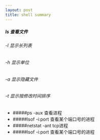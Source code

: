 ```yaml
---
layout: post
title: shell summary
---
```


##### ls 查看文件
######    -l  显示长列表
######    -h   显示单位
######    -a   显示隐藏文件
######    -t   显示按修改时间排序
* #####ps -aux 查看进程   
* #####lsof -i:port 查看某个端口号的进程
* #####netstat -ant tcp进程   
* #####lsof -i:port 查看某个端口号的进程

    